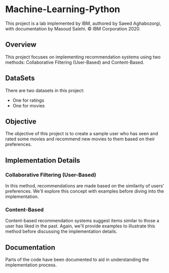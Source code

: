 # Machine-Learning-Python

This project is a lab implemented by IBM, authored by Saeed Aghabozorgi, with documentation by Masoud Salehi. © IBM Corporation 2020.

## Overview

This project focuses on implementing recommendation systems using two methods: Collaborative Filtering (User-Based) and Content-Based. 

## DataSets

There are two datasets in this project:
- One for ratings
- One for movies

## Objective

The objective of this project is to create a sample user who has seen and rated some movies and recommend new movies to them based on their preferences.

## Implementation Details

### Collaborative Filtering (User-Based)

In this method, recommendations are made based on the similarity of users' preferences. We'll explore this concept with examples before diving into the implementation.

### Content-Based

Content-based recommendation systems suggest items similar to those a user has liked in the past. Again, we'll provide examples to illustrate this method before discussing the implementation details.

## Documentation

Parts of the code have been documented to aid in understanding the implementation process.
